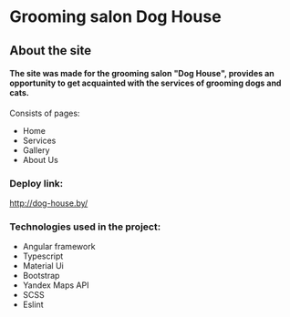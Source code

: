 # Grooming salon Dog House

## About the site ##
#### The site was made for the grooming salon "Dog House", provides an opportunity to get acquainted with the services of grooming dogs and cats.
Consists of pages:
* Home
* Services
* Gallery
* About Us

### Deploy link: ###

http://dog-house.by/

### Technologies used in the project: ###

* Angular framework
* Typescript
* Material Ui
* Bootstrap
* Yandex Maps API
* SCSS
* Eslint
